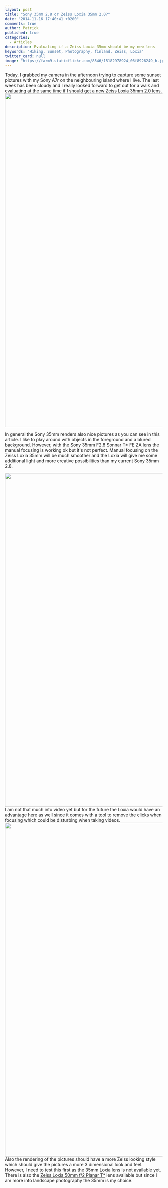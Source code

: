 ```yaml
---
layout: post
title: "Sony 35mm 2.8 or Zeiss Loxia 35mm 2.0?"
date: "2014-11-16 17:40:41 +0200"
comments: true
author: Patrick
published: true
categories: 
  - Articles
description: Evaluating if a Zeiss Loxia 35mm should be my new lens
keywords: "Hiking, Sunset, Photography, finland, Zeiss, Loxia"
twitter_card: null
image: "https://farm9.staticflickr.com/8546/15182978924_06f8926249_h.jpg"
---
```


Today, I grabbed my camera in the afternoon trying to capture some sunset pictures with my Sony A7r on the neighbouring island where I live. The last week has been cloudy and I really looked forward to get out for a walk and evaluating at the same time if I should get a new Zeiss Loxia 35mm 2.0 lens.
<a href="https://www.flickr.com/photos/90204224@N07/15182978924"><img src="https://farm9.staticflickr.com/8546/15182978924_06f8926249_h.jpg" width="1600" height="1068"></a>

In general the Sony 35mm renders also nice pictures as you can see in this article. I like to play around with objects in the foreground and a blured background. However, with the Sony 35mm F2.8 Sonnar T* FE ZA lens the manual focusing is working ok but it's not perfect. Manual focusing on the Zeiss Loxia 35mm will be much smoother and the Loxia will give me some additional light and more creative possibilities than my current Sony 35mm 2.8.  

<a href="https://www.flickr.com/photos/90204224@N07/15183478053"><img src="https://farm9.staticflickr.com/8609/15183478053_5619ab8d40_h.jpg" width="1600" height="1068"></a>
I am not that much into video yet but for the future the Loxia would have an advantage here as well since it comes with a tool to remove the clicks when focusing which could be disturbing when taking videos.
<a href="https://www.flickr.com/photos/90204224@N07/15617533168"><img src="https://farm8.staticflickr.com/7470/15617533168_e55b7ed8c3_h.jpg" width="1600" height="1068"></a>
Also the rendering of the pictures should have a more Zeiss looking style which should give the pictures a more 3 dimensional look and feel. However, I need to test this first as the 35mm Loxia lens is not available yet. There is also the [Zeiss Loxia 50mm f/2 Planar T*](http://amzn.to/11bfg1A) lens available but since I am more into landscape photography the 35mm is my choice.
